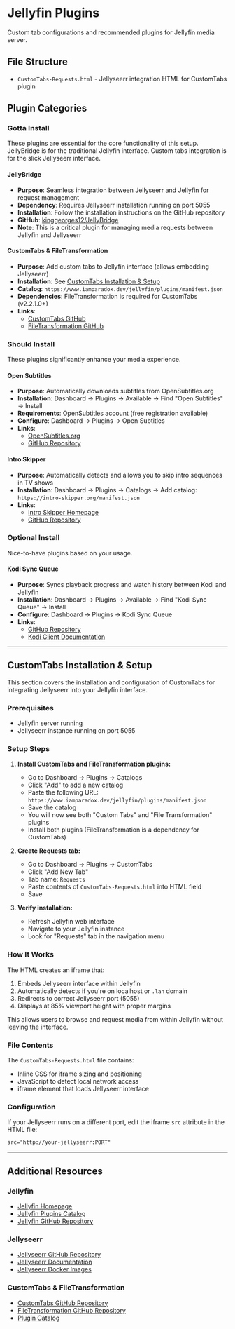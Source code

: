 # Jellyfin Plugins

Custom tab configurations and recommended plugins for Jellyfin media server.

## File Structure

- `CustomTabs-Requests.html` - Jellyseerr integration HTML for CustomTabs plugin

## Plugin Categories

### Gotta Install

These plugins are essential for the core functionality of this setup. JellyBridge is for the traditional Jellyfin interface. Custom tabs integration is for the slick Jellyseerr interface.

#### JellyBridge
- **Purpose**: Seamless integration between Jellyseerr and Jellyfin for request management
- **Dependency**: Requires Jellyseerr installation running on port 5055
- **Installation**: Follow the installation instructions on the GitHub repository
- **GitHub**: [kinggeorges12/JellyBridge](https://github.com/kinggeorges12/JellyBridge)
- **Note**: This is a critical plugin for managing media requests between Jellyfin and Jellyseerr

#### CustomTabs & FileTransformation
- **Purpose**: Add custom tabs to Jellyfin interface (allows embedding Jellyseerr)
- **Installation**: See [CustomTabs Installation & Setup](#customtabs-installation--setup)
- **Catalog**: `https://www.iamparadox.dev/jellyfin/plugins/manifest.json`
- **Dependencies**: FileTransformation is required for CustomTabs (v2.2.1.0+)
- **Links**:
  - [CustomTabs GitHub](https://github.com/IAmParadox27/jellyfin-plugin-custom-tabs)
  - [FileTransformation GitHub](https://github.com/IAmParadox27/jellyfin-plugin-file-transformation)

### Should Install

These plugins significantly enhance your media experience.

#### Open Subtitles
- **Purpose**: Automatically downloads subtitles from OpenSubtitles.org
- **Installation**: Dashboard → Plugins → Available → Find "Open Subtitles" → Install
- **Requirements**: OpenSubtitles account (free registration available)
- **Configure**: Dashboard → Plugins → Open Subtitles
- **Links**: 
  - [OpenSubtitles.org](https://www.opensubtitles.org/)
  - [GitHub Repository](https://github.com/jellyfin/jellyfin-plugin-opensubtitles)

#### Intro Skipper
- **Purpose**: Automatically detects and allows you to skip intro sequences in TV shows
- **Installation**: Dashboard → Plugins → Catalogs → Add catalog: `https://intro-skipper.org/manifest.json`
- **Links**:
  - [Intro Skipper Homepage](https://intro-skipper.org/)
  - [GitHub Repository](https://github.com/intro-skipper/intro-skipper)

### Optional Install

Nice-to-have plugins based on your usage.

#### Kodi Sync Queue
- **Purpose**: Syncs playback progress and watch history between Kodi and Jellyfin
- **Installation**: Dashboard → Plugins → Available → Find "Kodi Sync Queue" → Install
- **Configure**: Dashboard → Plugins → Kodi Sync Queue
- **Links**:
  - [GitHub Repository](https://github.com/jellyfin/jellyfin-plugin-kodi-sync-queue)
  - [Kodi Client Documentation](https://jellyfin.org/docs/general/clients/kodi/)

---

## CustomTabs Installation & Setup

This section covers the installation and configuration of CustomTabs for integrating Jellyseerr into your Jellyfin interface.

### Prerequisites
- Jellyfin server running
- Jellyseerr instance running on port 5055

### Setup Steps

1. **Install CustomTabs and FileTransformation plugins:**
   - Go to Dashboard → Plugins → Catalogs
   - Click "Add" to add a new catalog
   - Paste the following URL: `https://www.iamparadox.dev/jellyfin/plugins/manifest.json`
   - Save the catalog
   - You will now see both "Custom Tabs" and "File Transformation" plugins
   - Install both plugins (FileTransformation is a dependency for CustomTabs)

2. **Create Requests tab:**
   - Go to Dashboard → Plugins → CustomTabs
   - Click "Add New Tab"
   - Tab name: `Requests`
   - Paste contents of `CustomTabs-Requests.html` into HTML field
   - Save

3. **Verify installation:**
   - Refresh Jellyfin web interface
   - Navigate to your Jellyfin instance
   - Look for "Requests" tab in the navigation menu

### How It Works

The HTML creates an iframe that:
1. Embeds Jellyseerr interface within Jellyfin
2. Automatically detects if you're on localhost or `.lan` domain
3. Redirects to correct Jellyseerr port (5055)
4. Displays at 85% viewport height with proper margins

This allows users to browse and request media from within Jellyfin without leaving the interface.

### File Contents

The `CustomTabs-Requests.html` file contains:
- Inline CSS for iframe sizing and positioning
- JavaScript to detect local network access
- iframe element that loads Jellyseerr interface

### Configuration

If your Jellyseerr runs on a different port, edit the iframe `src` attribute in the HTML file:
```html
src="http://your-jellyseerr:PORT"
```

---

## Additional Resources

### Jellyfin
- [Jellyfin Homepage](https://jellyfin.org/)
- [Jellyfin Plugins Catalog](https://jellyfin.org/docs/general/clients/plugins/)
- [Jellyfin GitHub Repository](https://github.com/jellyfin/jellyfin)

### Jellyseerr
- [Jellyseerr GitHub Repository](https://github.com/Fallenbagel/jellyseerr)
- [Jellyseerr Documentation](https://docs.jellyseerr.dev/)
- [Jellyseerr Docker Images](https://github.com/Fallenbagel/jellyseerr/pkgs/container/jellyseerr)

### CustomTabs & FileTransformation
- [CustomTabs GitHub Repository](https://github.com/IAmParadox27/jellyfin-plugin-custom-tabs)
- [FileTransformation GitHub Repository](https://github.com/IAmParadox27/jellyfin-plugin-file-transformation)
- [Plugin Catalog](https://www.iamparadox.dev/jellyfin/plugins/manifest.json)
